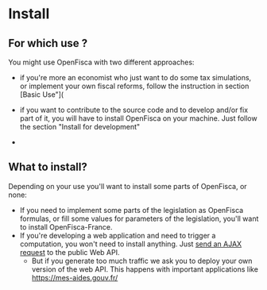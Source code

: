 # Install

## For which use ?

You might use OpenFisca with two different approaches:

* if you're more an economist who just want to do some tax simulations, or implement your own fiscal reforms, follow the instruction in section [Basic Use"](

* if you want to contribute to the source code and to develop and/or fix part of it, you will have to install OpenFisca on your machine. Just follow the section "Install for development"
* 
## What to install?

Depending on your use you'll want to install some parts of OpenFisca, or none:

- If you need to implement some parts of the legislation as OpenFisca formulas, or fill some values for parameters of the legislation, you'll want to install OpenFisca-France.
- If you're developing a web application and need to trigger a computation, you won't need to install anything. Just [send an AJAX request](../openfisca-web-api/index.html) to the public Web API.
  - But if you generate too much traffic we ask you to deploy your own version of the web API. This happens with important applications like https://mes-aides.gouv.fr/




